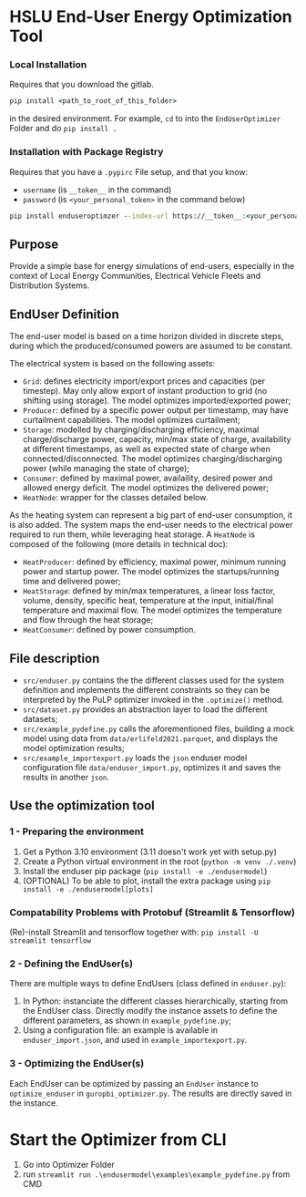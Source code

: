 # HSLU End-User Energy Optimization Tool

### Local Installation
Requires that you download the gitlab.

```cmd
pip install <path_to_root_of_this_folder>
```

in the desired environment.
For example, `cd` to into the `EndUserOptimizer` Folder and do `pip install .`

### Installation with Package Registry
Requires that you have a `.pypirc` File setup, and that you know:
- `username` (is `__token__` in the command)
- `password` (is `<your_personal_token>` in the command below)

```cmd
pip install enduseroptimzer --index-url https://__token__:<your_personal_token>@gitlab.com/api/v4/projects/45647566/packages/pypi/simple
```
## Purpose
Provide a simple base for energy simulations of end-users, especially in the context of Local Energy Communities, Electrical Vehicle Fleets and Distribution Systems.

## EndUser Definition
The end-user model is based on a time horizon divided in discrete steps, during which the produced/consumed powers are assumed to be constant.

The electrical system is based on the following assets:
* `Grid`: defines electricity import/export prices and capacities (per timestep). May only allow export of instant production to grid (no shifting using storage). The model optimizes imported/exported power; 
* `Producer`: defined by a specific power output per timestamp, may have curtailment capabilities. The model optimizes curtailment;
* `Storage`: modelled by charging/discharging efficiency, maximal charge/discharge power, capacity, min/max state of charge, availability at different timestamps, as well as expected state of charge when connected/disconnected. The model optimizes charging/discharging power (while managing the state of charge);
* `Consumer`: defined by maximal power, availaility, desired power and allowed energy deficit. The model optimizes the delivered power;
* `HeatNode`: wrapper for the classes detailed below.

As the heating system can represent a big part of end-user consumption, it is also added. The system maps the end-user needs to the electrical power required to run them, while leveraging heat storage. A `HeatNode` is composed of the following (more details in technical doc):
* `HeatProducer`: defined by efficiency, maximal power, minimum running power and startup power. The model optimizes the startups/running time and delivered power;
* `HeatStorage`: defined by min/max temperatures, a linear loss factor, volume, density, specific heat, temperature at the input, initial/final temperature and maximal flow. The model optimizes the temperature and flow through the heat storage;
* `HeatConsumer`: defined by power consumption.

## File description
* `src/enduser.py` contains the the different classes used for the system definition and implements the different constraints so they can be interpreted by the PuLP optimizer invoked in the `.optimize()` method.
* `src/dataset.py` provides an abstraction layer to load the different datasets;
* `src/example_pydefine.py` calls the aforementioned files, building a mock model using data from `data/erlifeld2021.parquet`, and displays the model optimization results;
* `src/example_importexport.py` loads the `json` enduser model configuration file `data/enduser_import.py`, optimizes it and saves the results in another `json`.

## Use the optimization tool
### 1 - Preparing the environment
1. Get a Python 3.10 environment (3.11 doesn't work yet with setup.py)
2. Create a Python virtual environment in the root (`python -m venv ./.venv`)
4. Install the enduser pip package (`pip install -e ./endusermodel`)
5. (OPTIONAL) To be able to plot, install the extra package using `pip install -e ./endusermodel[plots]`

### Compatability Problems with Protobuf (Streamlit & Tensorflow)
(Re)-install Streamlit and tensorflow together with: `pip install -U streamlit tensorflow`

### 2 - Defining the EndUser(s)
There are multiple ways to define EndUsers (class defined in `enduser.py`):

1. In Python: instanciate the different classes hierarchically, starting from the EndUser class. Directly modify the instance assets to define the different parameters, as shown in `example_pydefine.py`;
2. Using a configuration file: an example is available in `enduser_import.json`, and used in `example_importexport.py`.

### 3 - Optimizing the EndUser(s)
Each EndUser can be optimized by passing an `EndUser` instance to `optimize_enduser` in `guropbi_optimizer.py`. The results are directly saved in the instance.


# Start the Optimizer from CLI
1. Go into Optimizer Folder 
2. run `streamlit run .\endusermodel\examples\example_pydefine.py` from CMD
